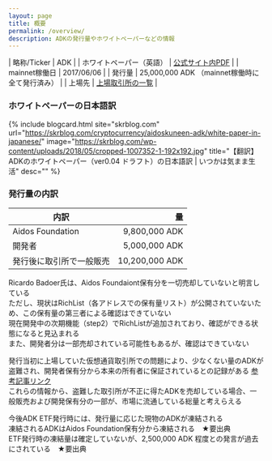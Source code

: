```yaml
---
layout: page
title: 概要
permalink: /overview/
description: ADKの発行量やホワイトペーパーなどの情報
---
```


| 略称/Ticker | ADK |
| ホワイトペーパー（英語） | [公式サイト内PDF](https://github.com/AidosKuneen/whitepaper/releases/download/v0.04/adk_whitepaper.pdf "whitepaper") |
| mainnet稼働日 | 2017/06/06 |
| 発行量 | 25,000,000 ADK （mainnet稼働時に全て発行済み） |
| 上場先 | [上場取引所の一覧](../exchange "上場取引所の一覧") |

<!-- TODO 発行量がわかるジェネシスブロックのURL＋記録された日時の裏取り -->

### ホワイトペーパーの日本語訳

{% include blogcard.html site="skrblog.com" url="https://skrblog.com/cryptocurrency/aidoskuneen-adk/white-paper-in-japanese/" image="https://skrblog.com/wp-content/uploads/2018/05/cropped-1007352-1-192x192.jpg" title="【翻訳】ADKのホワイトペーパー（ver0.04 ドラフト）の日本語訳 | いつかは気まま生活" desc="" %}
<br/>

### 発行量の内訳

| 内訳 | 量 |
| ---- | ----: |
| Aidos Foundation | 9,800,000 ADK |
| 開発者 | 5,000,000  ADK |
| 発行後に取引所で一般販売 | 10,200,000 ADK |

Ricardo Badoer氏は、Aidos Foundaiont保有分を一切売却していないと明言している  
ただし、現状はRichList（各アドレスでの保有量リスト）が公開されていないため、この保有量の第三者による確認はできていない  
現在開発中の次期機能（step2）でRichListが追加されており、確認ができる状態になると見込まれる  
また、開発者分は一部売却されている可能性もあるが、確認はできていない  

発行当初に上場していた仮想通貨取引所での問題により、少なくない量のADKが盗難され、開発者保有分から本来の所有者に保証されているとの記録がある [参考記事リンク](https://steemkr.com/kr/@vincentkang/se5j8 "steemkr")  
これらの情報から、盗難した取引所が不正に得たADKを売却している場合、一般販売および開発保有分の一部が、市場に流通している総量と考えらえる

<!-- TODO step2がまだ始まらないようであれば、step1 nodeからダンプしてリッチリスト生成 -->

今後ADK ETF発行時には、発行量に応じた現物のADKが凍結される  
凍結されるADKはAidos Foundation保有分から凍結される　★要出典  
ETF発行時の凍結量は確定していないが、2,500,000 ADK 程度との発言が過去にされている　★要出典

<!-- TODO 一般販売分の量を特定する（CMCに記録されている当時の出来高および、bitcointalkの内容からある程度推測が可能と思われる） -->
